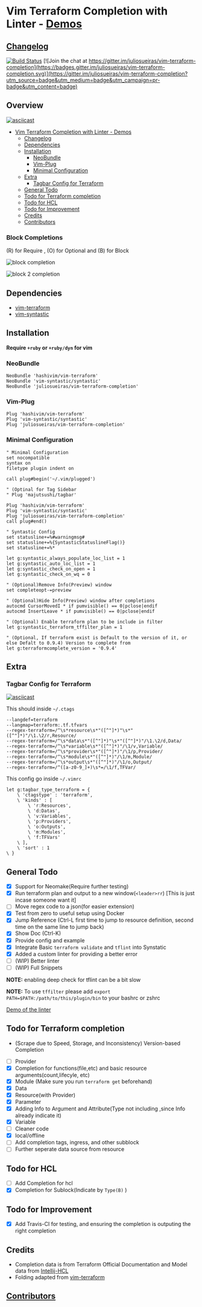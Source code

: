# Vim Terraform Completion with Linter - [Demos](./DEMO.md)

## [Changelog](./CHANGELOG.md)

[![Build Status](https://travis-ci.org/juliosueiras/vim-terraform-completion.svg?branch=master)](https://travis-ci.org/juliosueiras/vim-terraform-completion)
[![Join the chat at https://gitter.im/juliosueiras/vim-terraform-completion](https://badges.gitter.im/juliosueiras/vim-terraform-completion.svg)](https://gitter.im/juliosueiras/vim-terraform-completion?utm_source=badge&utm_medium=badge&utm_campaign=pr-badge&utm_content=badge)

## Overview

[![asciicast](https://asciinema.org/a/119610.png)](https://asciinema.org/a/119610)

- [Vim Terraform Completion with Linter - Demos](#vim-terraform-completion-with-linter---demosdemomd)
  * [Changelog](#changelog)
  * [Dependencies](#dependencies)
  * [Installation](#installation)
    + [NeoBundle](#neobundle)
    + [Vim-Plug](#vim-plug)
    + [Minimal Configuration](#minimal-configuration)
  * [Extra](#extra)
    + [Tagbar Config for Terraform](#tagbar-config-for-terraform)
  * [General Todo](#general-todo)
  * [Todo for Terraform completion](#todo-for-terraform-completion)
  * [Todo for HCL](#todo-for-hcl)
  * [Todo for Improvement](#todo-for-improvement)
  * [Credits](#credits)
  * [Contributors](#contributors)

### Block Completions
(R) for Require , (O) for Optional and (B) for Block

![block completion](pics/block_completion1.png)

![block 2 completion](pics/block_completion2.png)

## Dependencies

- [vim-terraform](https://github.com/hashivim/vim-terraform)
- [vim-syntastic](https://github.com/vim-syntastic/syntastic)

## Installation

**Require `+ruby` or `+ruby/dyn` for vim**

### NeoBundle
```vim
NeoBundle 'hashivim/vim-terraform'
NeoBundle 'vim-syntastic/syntastic'
NeoBundle 'juliosueiras/vim-terraform-completion'
```

### Vim-Plug
```vim
Plug 'hashivim/vim-terraform'
Plug 'vim-syntastic/syntastic'
Plug 'juliosueiras/vim-terraform-completion'
```

### Minimal Configuration
```vim
" Minimal Configuration
set nocompatible
syntax on
filetype plugin indent on

call plug#begin('~/.vim/plugged')

" (Optinal for Tag Sidebar
" Plug 'majutsushi/tagbar'

Plug 'hashivim/vim-terraform'
Plug 'vim-syntastic/syntastic'
Plug 'juliosueiras/vim-terraform-completion'
call plug#end()

" Syntastic Config
set statusline+=%#warningmsg#
set statusline+=%{SyntasticStatuslineFlag()}
set statusline+=%*

let g:syntastic_always_populate_loc_list = 1
let g:syntastic_auto_loc_list = 1
let g:syntastic_check_on_open = 1
let g:syntastic_check_on_wq = 0

" (Optional)Remove Info(Preview) window
set completeopt-=preview

" (Optional)Hide Info(Preview) window after completions
autocmd CursorMovedI * if pumvisible() == 0|pclose|endif
autocmd InsertLeave * if pumvisible() == 0|pclose|endif

" (Optional) Enable terraform plan to be include in filter
let g:syntastic_terraform_tffilter_plan = 1

" (Optional, If terraform exist is Default to the version of it, or else Defalt to 0.9.4) Version to complete from
let g:terraformcomplete_version = '0.9.4'
```

## Extra
### Tagbar Config for Terraform

[![asciicast](https://asciinema.org/a/32w8wselqmrwk1ce8mj5k2rut.png)](https://asciinema.org/a/32w8wselqmrwk1ce8mj5k2rut)

This should inside `~/.ctags`
```
--langdef=terraform
--langmap=terraform:.tf.tfvars
--regex-terraform=/^\s*resource\s*"([^"]*)"\s*"([^"]*)"/\1.\2/r,Resource/
--regex-terraform=/^\s*data\s*"([^"]*)"\s*"([^"]*)"/\1.\2/d,Data/
--regex-terraform=/^\s*variable\s*"([^"]*)"/\1/v,Variable/
--regex-terraform=/^\s*provider\s*"([^"]*)"/\1/p,Provider/
--regex-terraform=/^\s*module\s*"([^"]*)"/\1/m,Module/
--regex-terraform=/^\s*output\s*"([^"]*)"/\1/o,Output/
--regex-terraform=/^([a-z0-9_]+)\s*=/\1/f,TFVar/
```

This config go inside `~/.vimrc`
```vim
let g:tagbar_type_terraform = {
	\ 'ctagstype' : 'terraform',
	\ 'kinds' : [
		\ 'r:Resources',
		\ 'd:Datas',
		\ 'v:Variables',
		\ 'p:Providers',
		\ 'o:Outputs',
		\ 'm:Modules',
		\ 'f:TFVars'
	\ ],
	\ 'sort' : 1
\ }
```

## General Todo
- [x] Support for Neomake(Require further testing)
- [X] Run terraform plan and output to a new window(`<leader>rr`) [This is just incase someone want it]
- [ ] Move regex code to a json(for easier extension)
- [x] Test from zero to useful setup using Docker
- [x] Jump Reference (Ctrl-L first time to jump to resource definition, second time
    on the same line to jump back)
- [x] Show Doc (Ctrl-K)
- [x] Provide config and example
- [x] Integrate Basic `terraform validate` and `tflint` into Synstatic
- [x] Added a custom linter for providing a better error
- [ ] (WIP) Better linter
- [ ] (WIP) Full Snippets

**NOTE:** enabling deep check for tflint can be a bit slow

**NOTE:** To use `tffilter` please add `export PATH=$PATH:/path/to/this/plugin/bin` to your bashrc or zshrc

[Demo of the linter](https://asciinema.org/a/118441)

## Todo for Terraform completion
- (Scrape due to Speed, Storage, and Inconsistency) Version-based Completion
- [ ] Provider
- [x] Completion for functions(file,etc) and basic resource arguments(count,lifecyle, etc)
- [x] Module (Make sure you run `terraform get` beforehand)
- [x] Data
- [x] Resource(with Provider)
- [x] Parameter
- [x] Adding Info to Argument and Attribute(Type not including ,since Info
    already indicate it)
- [x] Variable
- [ ] Cleaner code
- [x] local/offline
- [ ] Add completion tags, ingress, and other subblock
- [ ] Further seperate data source from resource

## Todo for HCL
- [ ] Add Completion for hcl
- [X] Completion for Sublock(Indicate by `Type(B)` )
## Todo for Improvement
- [X] Add Travis-CI for testing, and ensuring the completion is outputing the right completion

## Credits
- Completion data is from Terraform Official Documentation and Model data from [Intellij-HCL](https://github.com/VladRassokhin/intellij-hcl/)
- Folding adapted from [vim-terraform](https://github.com/hashivim/vim-terraform)

## [Contributors](./CONTRIBUTORS.md)
